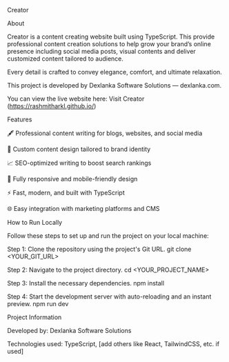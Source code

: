 Creator

About

Creator is a content creating website built using TypeScript.
This provide professional content creation solutions to help grow your brand’s online presence including social media posts, visual contents and deliver customized content tailored to audience.

Every detail is crafted to convey elegance, comfort, and ultimate relaxation.

This project is developed by Dexlanka Software Solutions — dexlanka.com.

You can view the live website here: Visit Creator
(https://rashmitharkl.github.io/)

Features

🖋️ Professional content writing for blogs, websites, and social media

🎨 Custom content design tailored to brand identity

📈 SEO-optimized writing to boost search rankings

📱 Fully responsive and mobile-friendly design

⚡ Fast, modern, and built with TypeScript

🌐 Easy integration with marketing platforms and CMS

How to Run Locally

Follow these steps to set up and run the project on your local machine:

Step 1: Clone the repository using the project's Git URL.
git clone <YOUR_GIT_URL>

Step 2: Navigate to the project directory.
cd <YOUR_PROJECT_NAME>

Step 3: Install the necessary dependencies.
npm install

Step 4: Start the development server with auto-reloading and an instant preview.
npm run dev


Project Information

Developed by: Dexlanka Software Solutions

Technologies used: TypeScript, [add others like React, TailwindCSS, etc. if used]
